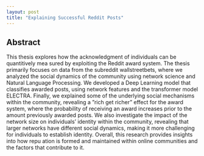 ```yaml
---
layout: post
title: "Explaining Successful Reddit Posts"
---
```


## Abstract

This thesis explores how the acknowledgment of individuals can be quantitively mea sured by exploiting the Reddit award system. The thesis primarily focuses on data from the subreddit wallstreetbets, where we analyzed the social dynamics of the community using network science and Natural Language Processing. We developed a Deep Learning model that classifies awarded posts, using network features and the transformer model ELECTRA. Finally, we explained some of the underlying social mechanisms within the community, revealing a ”rich get richer” effect for the award system, where the probability of receiving an award increases prior to the amount previously awarded posts. We also investigate the impact of the network size on individuals’ identity within the community, revealing that larger networks have different social dynamics, making it more challenging for individuals to establish identity. Overall, this research provides insights into how repu ation is formed and maintained within online communities and the factors that contribute to it.

